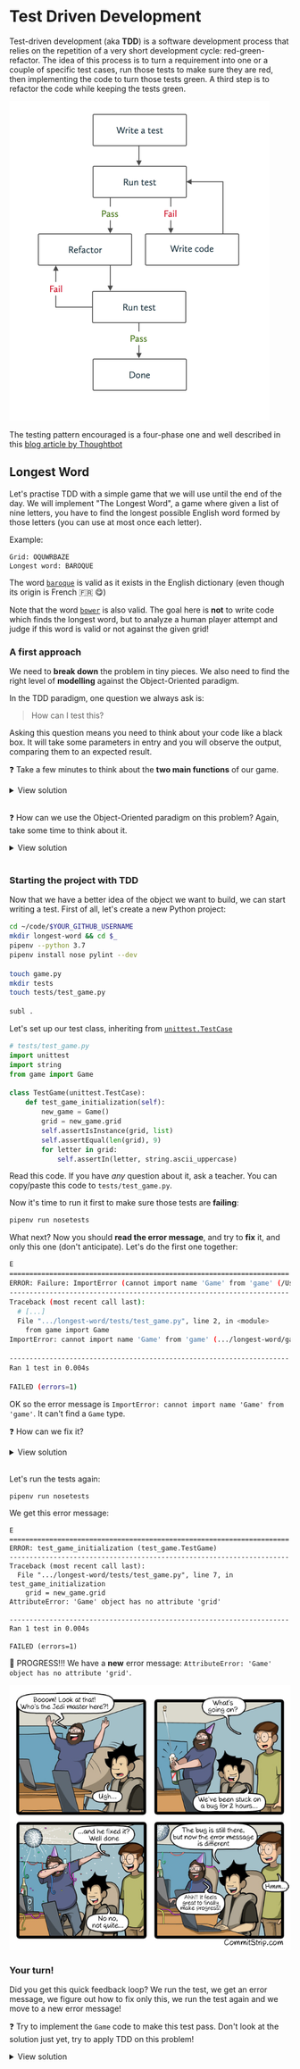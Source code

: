 # Test Driven Development

Test-driven development (aka **TDD**) is a software development process that relies on the repetition of a very short development cycle: red-green-refactor. The idea of this process is to turn a requirement into one or a couple of specific test cases, run those tests to make sure they are red, then implementing the code to turn those tests green. A third step is to refactor the code while keeping the tests green.

![](../../img/tdd.png)

The testing pattern encouraged is a four-phase one and well described in this [blog article by Thoughtbot](https://robots.thoughtbot.com/four-phase-test)

## Longest Word

Let's practise TDD with a simple game that we will use until the end of the day. We will implement "The Longest Word", a game where given a list of nine letters, you have to find the longest possible English word formed by those letters (you can use at most once each letter).

Example:

```
Grid: OQUWRBAZE
Longest word: BAROQUE
```

The word [`baroque`](https://en.wiktionary.org/wiki/baroque) is valid as it exists in the English dictionary (even though its origin is French 🇫🇷 😋)

Note that the word [`bower`](https://en.wiktionary.org/wiki/bower) is also valid. The goal here is **not** to write code which finds the longest word, but to analyze a human player attempt and judge if this word is valid or not against the given grid!

### A first approach

We need to **break down** the problem in tiny pieces. We also need to find the right level of **modelling** against the Object-Oriented paradigm.

In the TDD paradigm, one question we always ask is:

> How can I test this?

Asking this question means you need to think about your code like a black box. It will take some parameters in entry and you will observe the output, comparing them to an expected result.

❓ Take a few minutes to think about the **two main functions** of our game.

<details><summary>View solution</summary><p>

We need a first function to compute a grid of nine random letters:

```python
def random_grid():
    pass
```

We need another function which, given a nine letter grid, tells if a word is valid:

```python
def is_valid(word, grid):
    pass
```

</p></details>

<br>

❓ How can we use the Object-Oriented paradigm on this problem? Again, take some time to think about it.

<details><summary>View solution</summary><p>

We can create a `Game` class which will have the following blueprint:

1. Generate and hold a 9-letter random list
1. Test the validity of a word against this grid

</p></details>

<br>

### Starting the project with TDD

Now that we have a better idea of the object we want to build, we can start writing a test. First of all, let's create a new Python project:

```bash
cd ~/code/$YOUR_GITHUB_USERNAME
mkdir longest-word && cd $_
pipenv --python 3.7
pipenv install nose pylint --dev

touch game.py
mkdir tests
touch tests/test_game.py

subl .
```

Let's set up our test class, inheriting from [`unittest.TestCase`](https://docs.python.org/3.7/library/unittest.html#basic-example)

```python
# tests/test_game.py
import unittest
import string
from game import Game

class TestGame(unittest.TestCase):
    def test_game_initialization(self):
        new_game = Game()
        grid = new_game.grid
        self.assertIsInstance(grid, list)
        self.assertEqual(len(grid), 9)
        for letter in grid:
            self.assertIn(letter, string.ascii_uppercase)

```

Read this code. If you have _any_ question about it, ask a teacher. You can copy/paste this code to `tests/test_game.py`.

Now it's time to run it first to make sure those tests are **failing**:

```bash
pipenv run nosetests
```

What next? Now you should **read the error message**, and try to **fix** it, and only this one (don't anticipate). Let's do the first one together:

```bash
E
======================================================================
ERROR: Failure: ImportError (cannot import name 'Game' from 'game' (/Users/seb/code/ssaunier/longest-word/game.py))
----------------------------------------------------------------------
Traceback (most recent call last):
  # [...]
  File ".../longest-word/tests/test_game.py", line 2, in <module>
    from game import Game
ImportError: cannot import name 'Game' from 'game' (.../longest-word/game.py)

----------------------------------------------------------------------
Ran 1 test in 0.004s

FAILED (errors=1)
```

OK so the error message is `ImportError: cannot import name 'Game' from 'game'`. It can't find a `Game` type.

❓ How can we fix it?

<details><summary>View solution</summary><p>

We need to create a `Game` class in the `./game.py` file:

```python
# game.py
class Game:
    pass
```

</p></details>

<br>

Let's run the tests again:

```bash
pipenv run nosetests
```

We get this error message:

```
E
======================================================================
ERROR: test_game_initialization (test_game.TestGame)
----------------------------------------------------------------------
Traceback (most recent call last):
  File ".../longest-word/tests/test_game.py", line 7, in test_game_initialization
    grid = new_game.grid
AttributeError: 'Game' object has no attribute 'grid'

----------------------------------------------------------------------
Ran 1 test in 0.004s

FAILED (errors=1)
```

🎉 PROGRESS!!! We have a **new** error message: `AttributeError: 'Game' object has no attribute 'grid'`.

![](../../img/new-error.jpg)

### Your turn!

Did you get this quick feedback loop? We run the test, we get an error message, we figure out how to fix only this, we run the test again and we move to a new error message!

❓ Try to implement the `Game` code to make this test pass. Don't look at the solution just yet, try to apply TDD on this problem!

<details><summary>View solution</summary><p>

One possible implementation is:

```python
# game.py
import string
import random

class Game:
    def __init__(self):
        self.grid = []
        for _ in range(9):
            self.grid.append(random.choice(string.ascii_uppercase))
```

</p></details>

<br>

